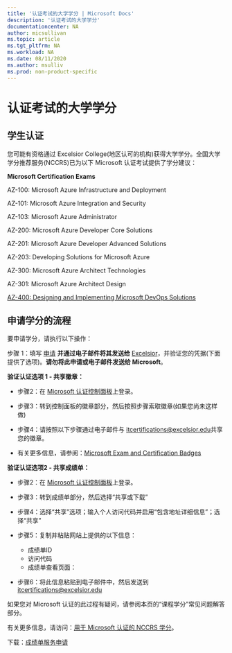 ```yaml
---
title: '认证考试的大学学分 | Microsoft Docs'
description: '认证考试的大学学分' 
documentationcenter: NA 
author: micsullivan
ms.topic: article
ms.tgt_pltfrm: NA
ms.workload: NA
ms.date: 08/11/2020
ms.author: msulliv
ms.prod: non-product-specific
---
```

# 认证考试的大学学分

## 学生认证

您可能有资格通过 Excelsior College(地区认可的机构)获得大学学分。全国大学学分推荐服务(NCCRS)已为以下 Microsoft 认证考试提供了学分建议：

**Microsoft Certification Exams**

AZ-100: Microsoft Azure Infrastructure and Deployment

AZ-101: Microsoft Azure Integration and Security

AZ-103: Microsoft Azure Administrator

AZ-200: Microsoft Azure Developer Core Solutions

AZ-201: Microsoft Azure Developer Advanced Solutions

AZ-203: Developing Solutions for Microsoft Azure

AZ-300: Microsoft Azure Architect Technologies

AZ-301: Microsoft Azure Architect Design

[AZ-400: Designing and Implementing Microsoft DevOps Solutions](https://docs.microsoft.com/learn/certifications/exams/az-400)

## 申请学分的流程

要申请学分，请执行以下操作：

步骤 1：填写 [申请](https://query.prod.cms.rt.microsoft.com/cms/api/am/binary/RE2PlKU) **并通过电子邮件将其发送给** [Excelsior](https://query.prod.cms.rt.microsoft.com/cms/api/am/binary/RE2PlKU)，并验证您的凭据(下面提供了选项)。**请勿将此申请或电子邮件发送给 Microsoft**。

**验证认证选项 1 - 共享徽章：**

- 步骤2：在 [Microsoft 认证控制面板](https://aka.ms/certdashboard)上登录。

- 步骤3：转到控制面板的徽章部分，然后按照步骤索取徽章(如果您尚未这样做)

- 步骤4：请按照以下步骤通过电子邮件与 [itcertifications@excelsior.edu](mailto:itcertifications@excelsior.edu)共享您的徽章。

- 有关更多信息，请参阅：[Microsoft Exam and Certification Badges](/learn/certifications/badges)

**验证认证选项2 - 共享成绩单：**

- 步骤2：在 [Microsoft 认证控制面板](https://aka.ms/certdashboard)上登录。

- 步骤3：转到成绩单部分，然后选择“共享或下载”

- 步骤4：选择“共享”选项；输入个人访问代码并启用“包含地址详细信息”；选择“共享”

- 步骤5：复制并粘贴网站上提供的以下信息：

  - 成绩单ID <nnnnnnn>  
  - 访问代码 <nnnnnnnn>
  - 成绩单查看页面：<URL>

- 步骤6：将此信息粘贴到电子邮件中，然后发送到 [itcertifications@excelsior.edu](mailto:itcertifications@excelsior.edu)

如果您对 Microsoft 认证的此过程有疑问，请参阅本页的“课程学分”常见问题解答部分。

有关更多信息，请访问：[用于 Microsoft 认证的 NCCRS 学分](http://www.nationalccrs.org/organizations/microsoft)。

下载：[成绩单服务申请](https://query.prod.cms.rt.microsoft.com/cms/api/am/binary/RE2P3u5)
